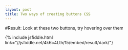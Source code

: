 ```yaml
---
layout: post
title: Two ways of creating buttons CSS
---
```

#Result:
Look at these two buttons, try hovering over them

{% include jsfiddle.html link="//jsfiddle.net/4k6c4Lth/15/embed/result/dark/"}
